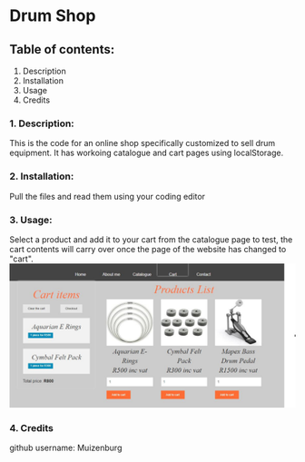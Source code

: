 # Drum Shop

## Table of contents:

1. Description
2. Installation
3. Usage
4. Credits

### 1. Description: 
This is the code for an online shop specifically customized to sell drum equipment. It has workoing catalogue and cart pages using localStorage.

### 2. Installation:
Pull the files and read them using your coding editor

### 3. Usage: 
Select a product and add it to your cart from the catalogue page to test, the cart contents will carry over once the page of the website has changed to "cart".
![drumshop catalogue](images/drum-shop.JPG)

### 4. Credits
github username: Muizenburg

